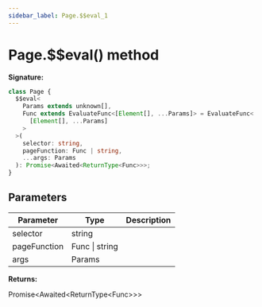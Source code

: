 ```yaml
---
sidebar_label: Page.$$eval_1
---
```


# Page.$$eval() method

**Signature:**

```typescript
class Page {
  $$eval<
    Params extends unknown[],
    Func extends EvaluateFunc<[Element[], ...Params]> = EvaluateFunc<
      [Element[], ...Params]
    >
  >(
    selector: string,
    pageFunction: Func | string,
    ...args: Params
  ): Promise<Awaited<ReturnType<Func>>>;
}
```

## Parameters

| Parameter    | Type           | Description |
| ------------ | -------------- | ----------- |
| selector     | string         |             |
| pageFunction | Func \| string |             |
| args         | Params         |             |

**Returns:**

Promise&lt;Awaited&lt;ReturnType&lt;Func&gt;&gt;&gt;
